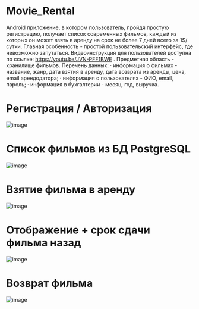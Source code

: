 # Movie_Rental
Android приложение, в котором пользователь, пройдя простую регистрацию, получает список современных фильмов, каждый из которых он может взять в аренду на срок не более 7 дней всего за 1$/сутки. Главная особенность - простой пользовательский интерфейс, где невозможно запутаться. Видеоинструкция для пользователей доступна по ссылке: https://youtu.be/JVN-PFF1BWE .
Предметная область - хранилище фильмов.
Перечень данных:
· информация о фильмах - название, жанр, дата взятия в аренду, дата возврата из аренды, цена, email арендодатора;
· информация о пользователях - ФИО, email, пароль;
· информация в бухгалтерии - месяц, год, выручка.
# Регистрация / Авторизация
![image](https://github.com/SERVIK1/Movie_Rental/assets/106300285/4d4a0da8-99da-4025-b4e9-338888564c61)
# Список фильмов из БД PostgreSQL
![image](https://github.com/SERVIK1/Movie_Rental/assets/106300285/c8e77095-2da1-43bf-9f5c-3f699162c709)
# Взятие фильма в аренду
![image](https://github.com/SERVIK1/Movie_Rental/assets/106300285/e08895b1-143f-4f01-bf33-a040e627acf9)
# Отображение + срок сдачи фильма назад
![image](https://github.com/SERVIK1/Movie_Rental/assets/106300285/fd774586-ac6d-4150-be90-6c92c63af445)
# Возврат фильма
![image](https://github.com/SERVIK1/Movie_Rental/assets/106300285/90c63024-afe9-49bf-91e0-af8336740be8)


